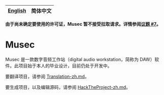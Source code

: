 | [English](./README.md) | 简体中文 |
| ---------------------- | -------- |

**由于尚未确定要使用的许可证，Musec 暂不接受拉取请求。详情参阅[议题 #7](https://github.com/xris1658/musec/issues/7#issuecomment-1367020643)。**

# Musec

Musec 是一款数字音频工作站（digital audio workstation，简称为 DAW）软件。此项目始于本人的毕业设计，目前仍处于开发中。

要翻译项目，请参阅 [Translation-zh.md](./doc/Translation-zh.md)。

要生成项目，以及编辑源码，请参阅 [HackTheProject-zh.md](./doc/HackTheProject-zh.md)。